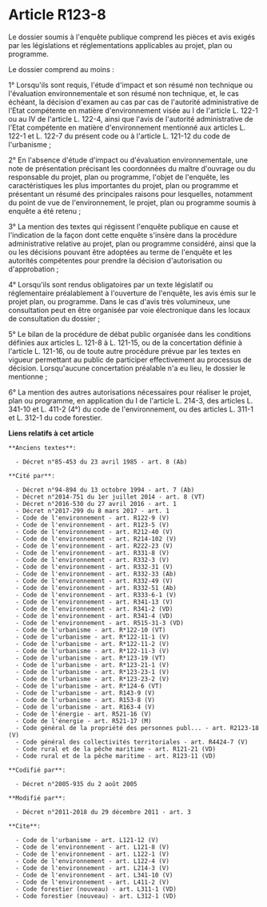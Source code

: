 # Article R123-8

Le dossier soumis à l'enquête publique comprend les pièces et avis exigés par les législations et réglementations applicables
au projet, plan ou programme. 

Le dossier comprend au moins : 

1° Lorsqu'ils sont requis, l'étude d'impact et son résumé non technique ou l'évaluation environnementale et son résumé non
technique, et, le cas échéant, la décision d'examen au cas par cas de l'autorité administrative de l'Etat compétente en
matière d'environnement visée au I de l'article L. 122-1 ou au IV de l'article L. 122-4, ainsi que l'avis de l'autorité
administrative de l'Etat compétente en matière d'environnement mentionné aux articles L. 122-1 et L. 122-7 du présent code ou
à l'article L. 121-12 du code de l'urbanisme ; 

2° En l'absence d'étude d'impact ou d'évaluation environnementale, une note de présentation précisant les coordonnées du
maître d'ouvrage ou du responsable du projet, plan ou programme, l'objet de l'enquête, les caractéristiques les plus
importantes du projet, plan ou programme et présentant un résumé des principales raisons pour lesquelles, notamment du point
de vue de l'environnement, le projet, plan ou programme soumis à enquête a été retenu ; 

3° La mention des textes qui régissent l'enquête publique en cause et l'indication de la façon dont cette enquête s'insère
dans la procédure administrative relative au projet, plan ou programme considéré, ainsi que la ou les décisions pouvant être
adoptées au terme de l'enquête et les autorités compétentes pour prendre la décision d'autorisation ou d'approbation ; 

4° Lorsqu'ils sont rendus obligatoires par un texte législatif ou réglementaire préalablement à l'ouverture de l'enquête, les
avis émis sur le projet plan, ou programme. Dans le cas d'avis très volumineux, une consultation peut en être organisée par
voie électronique dans les locaux de consultation du dossier ; 

5° Le bilan de la procédure de débat public organisée dans les conditions définies aux articles L. 121-8 à L. 121-15, ou de
la concertation définie à l'article L. 121-16, ou de toute autre procédure prévue par les textes en vigueur permettant au
public de participer effectivement au processus de décision. Lorsqu'aucune concertation préalable n'a eu lieu, le dossier le
mentionne ; 

6° La mention des autres autorisations nécessaires pour réaliser le projet, plan ou programme, en application du I de
l'article L. 214-3, des articles L. 341-10 et L. 411-2 (4°) du code de l'environnement, ou des articles L. 311-1 et L. 312-1
du code forestier.

**Liens relatifs à cet article**

	**Anciens textes**:

	  - Décret n°85-453 du 23 avril 1985 - art. 8 (Ab)

	**Cité par**:

	  - Décret n°94-894 du 13 octobre 1994 - art. 7 (Ab)
	  - Décret n°2014-751 du 1er juillet 2014 - art. 8 (VT)
	  - Décret n°2016-530 du 27 avril 2016 - art. 1
	  - Décret n°2017-299 du 8 mars 2017 - art. 1
	  - Code de l'environnement - art. R122-9 (V)
	  - Code de l'environnement - art. R123-5 (V)
	  - Code de l'environnement - art. R212-40 (V)
	  - Code de l'environnement - art. R214-102 (V)
	  - Code de l'environnement - art. R222-23 (V)
	  - Code de l'environnement - art. R331-8 (V)
	  - Code de l'environnement - art. R332-3 (V)
	  - Code de l'environnement - art. R332-31 (V)
	  - Code de l'environnement - art. R332-33 (Ab)
	  - Code de l'environnement - art. R332-49 (V)
	  - Code de l'environnement - art. R332-51 (Ab)
	  - Code de l'environnement - art. R333-6-1 (V)
	  - Code de l'environnement - art. R341-13 (V)
	  - Code de l'environnement - art. R341-2 (VD)
	  - Code de l'environnement - art. R341-4 (VD)
	  - Code de l'environnement - art. R515-31-3 (VD)
	  - Code de l'urbanisme - art. R*122-10 (VT)
	  - Code de l'urbanisme - art. R*122-11-1 (V)
	  - Code de l'urbanisme - art. R*122-11-2 (V)
	  - Code de l'urbanisme - art. R*122-11-3 (V)
	  - Code de l'urbanisme - art. R*123-19 (VT)
	  - Code de l'urbanisme - art. R*123-21-1 (V)
	  - Code de l'urbanisme - art. R*123-23-1 (V)
	  - Code de l'urbanisme - art. R*123-23-2 (V)
	  - Code de l'urbanisme - art. R*124-6 (VT)
	  - Code de l'urbanisme - art. R143-9 (V)
	  - Code de l'urbanisme - art. R153-8 (V)
	  - Code de l'urbanisme - art. R163-4 (V)
	  - Code de l'énergie - art. R521-16 (V)
	  - Code de l'énergie - art. R521-17 (M)
	  - Code général de la propriété des personnes publ... - art. R2123-18 (V)
	  - Code général des collectivités territoriales - art. R4424-7 (V)
	  - Code rural et de la pêche maritime - art. R121-21 (VD)
	  - Code rural et de la pêche maritime - art. R123-11 (VD)

	**Codifié par**:

	  - Décret n°2005-935 du 2 août 2005

	**Modifié par**:

	  - Décret n°2011-2018 du 29 décembre 2011 - art. 3

	**Cite**:

	  - Code de l'urbanisme - art. L121-12 (V)
	  - Code de l'environnement - art. L121-8 (V)
	  - Code de l'environnement - art. L122-1 (V)
	  - Code de l'environnement - art. L122-4 (V)
	  - Code de l'environnement - art. L214-3 (V)
	  - Code de l'environnement - art. L341-10 (V)
	  - Code de l'environnement - art. L411-2 (V)
	  - Code forestier (nouveau) - art. L311-1 (VD)
	  - Code forestier (nouveau) - art. L312-1 (VD)
